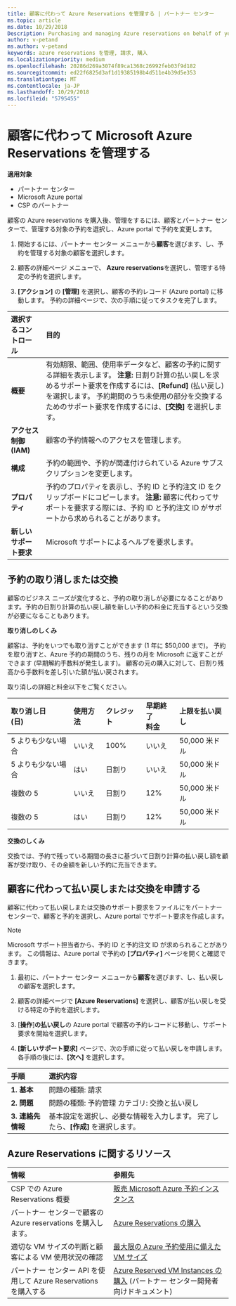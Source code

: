 ```yaml
---
title: 顧客に代わって Azure Reservations を管理する | パートナー センター
ms.topic: article
ms.date: 10/29/2018
Description: Purchasing and managing Azure reservations on behalf of your customers.
author: v-petand
ms.author: v-petand
keywords: azure reservations を管理, 請求, 購入
ms.localizationpriority: medium
ms.openlocfilehash: 20286d269a3074f89ca1368c26992feb03f9d182
ms.sourcegitcommit: ed22f6825d3af1d19385198b4d511e4b39d5e353
ms.translationtype: MT
ms.contentlocale: ja-JP
ms.lasthandoff: 10/29/2018
ms.locfileid: "5795455"
---
```

# <a name="manage-microsoft-azure-reservations-on-behalf-of-your-customers"></a>顧客に代わって Microsoft Azure Reservations を管理する

**適用対象**

-  パートナー センター
-  Microsoft Azure portal
-  CSP のパートナー

顧客の Azure reservations を購入後、管理をするには、顧客とパートナー センターで、管理する対象の予約を選択し、Azure portal で予約を変更します。 

1. 開始するには、パートナー センター メニューから**顧客**を選びます、し、予約を管理する対象の顧客を選択します。 

2. 顧客の詳細ページ メニューで、 **Azure reservations**を選択し、管理する特定の予約を選択します。  

3. **[アクション]** の **[管理]** を選択し、顧客の予約レコード (Azure portal) に移動します。 予約の詳細ページで、次の手順に従ってタスクを完了します。  

| **選択するコントロール**   | **目的**    |
|:-----------------------------|:-----------------|
| **概要**   | 有効期限、範囲、使用率データなど、顧客の予約に関する詳細を表示します。 **注意:** 日割り計算の払い戻しを求めるサポート要求を作成するには、**[Refund]** (払い戻し) を選択します。 予約期間のうち未使用の部分を交換するためのサポート要求を作成するには、**[交換]** を選択します。  
| **アクセス制御 (IAM)**   | 顧客の予約情報へのアクセスを管理します。|
| **構成**   | 予約の範囲や、予約が関連付けられている Azure サブスクリプションを変更します。    |
| **プロパティ**   | 予約のプロパティを表示し、予約 ID と予約注文 ID をクリップボードにコピーします。 **注意:** 顧客に代わってサポートを要求する際には、予約 ID と予約注文 ID がサポートから求められることがあります。    |
| **新しいサポート要求**    | Microsoft サポートによるヘルプを要求します。   |
 
## <a name="cancel-or-exchange-a-reservation"></a>予約の取り消しまたは交換 
顧客のビジネス ニーズが変化すると、予約の取り消しが必要になることがあります。予約の日割り計算の払い戻し額を新しい予約の料金に充当するという交換が必要になることもあります。 

**取り消しのしくみ**

顧客は、予約をいつでも取り消すことができます (1 年に $50,000 まで)。 予約を取り消すと、Azure 予約の期間のうち、残りの月を Microsoft に返すことができます (早期解約手数料が発生します)。 顧客の元の購入に対して、日割り残高から手数料を差し引いた額が払い戻されます。 

取り消しの詳細と料金以下をご覧ください。

|**取り消し日**<br> (日)   |**使用方法**    |**クレジット**  |**早期終了**<br> 料金    |**上限を払い戻し** | 
|:----------------------------------|:------------|:-----------|:--------------------------------|:--------------|
|5 よりも少ない場合                       | いいえ          | 100%       | いいえ                              | 50,000 米ドル   |
|5 よりも少ない場合                       | はい         | 日割り  | いいえ                              | 50,000 米ドル   |
|複数の 5                        | いいえ          | 日割り  | 12%                             | 50,000 米ドル   |
|複数の 5                        | はい         | 日割り  | 12%                             | 50,000 米ドル   |


**交換のしくみ** 

交換では、予約で残っている期間の長さに基づいて日割り計算の払い戻し額を顧客が受け取り、その金額を新しい予約に充当できます。   

## <a name="request-a-refund-or-exchange-on-behalf-of-a-customer"></a>顧客に代わって払い戻しまたは交換を申請する 

顧客に代わって払い戻しまたは交換のサポート要求をファイルにをパートナー センターで、顧客と予約を選択し、Azure portal でサポート要求を作成します。 

>[!NOTE]
>Microsoft サポート担当者から、予約 ID と予約注文 ID が求められることがあります。 この情報は、Azure portal で予約の **[プロパティ]** ページを開くと確認できます。 

1. 最初に、パートナー センター メニューから**顧客**を選びます、し、払い戻しの顧客を選択します。 

2. 顧客の詳細ページで **[Azure Reservations]** を選択し、顧客が払い戻しを受ける特定の予約を選択します。  

3. [**操作**]**の払い戻し**の Azure portal で顧客の予約レコードに移動し、サポート要求を開始を選択します。  

4. **[新しいサポート要求]** ページで、次の手順に従って払い戻しを申請します。 各手順の後には、**[次へ]** を選択します。 

|**手順**   |**選択内容**    |
|:-----------------------------|:-----------------|
|**1. 基本**   |問題の種類: 請求  |
|**2. 問題**   |問題の種類: 予約管理 カテゴリ: 交換と払い戻し |
|**3. 連絡先情報**   |基本設定を選択し、必要な情報を入力します。 完了したら、**[作成]** を選択します。   |

## <a name="azure-reservations-resources"></a>Azure Reservations に関するリソース
|**情報**   |**参照先**    |
|:-----------------------------|:-----------------|
|CSP での Azure Reservations 概要  | [販売 Microsoft Azure 予約インスタンス](azure-reservations.md) |
|パートナー センターで顧客の Azure reservations を購入します。   |[Azure Reservations の購入](azure-reservations-buying.md) |
|適切な VM サイズの判断と顧客による VM 使用状況の確認   |[最大限の Azure 予約使用に備えた VM サイズ](azure-usage.md)   |
|パートナー センター API を使用して Azure Reservations を購入する | [Azure Reserved VM Instances の購入](https://docs.microsoft.com/partner-center/develop/purchase-azure-reservations) (パートナー センター開発者向けドキュメント)

